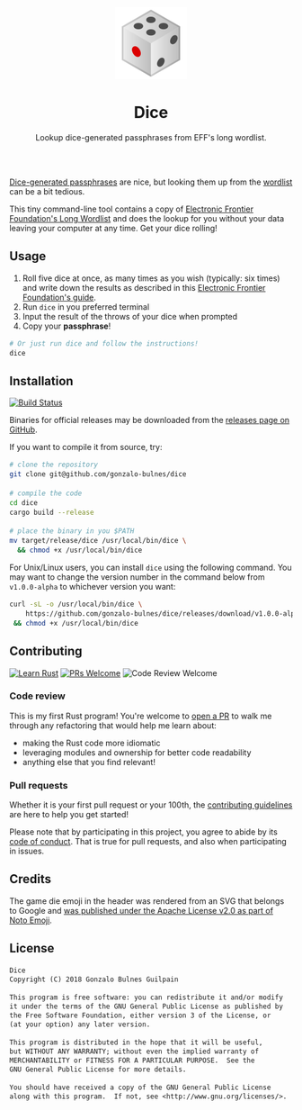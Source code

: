 <p align='center'><img width="128" src='./vendor/noto-emoji-dice.png' alt="A pair emoji"/></p>
 <h1 align='center'>Dice</h1>

<p align="center">Lookup dice-generated passphrases from EFF's long wordlist.</p>

<br /><br />

[Dice-generated passphrases][dice] are nice, but looking them up from the [wordlist][deep-wordlist] can be a bit tedious.

This tiny command-line tool contains a copy of [Electronic Frontier Foundation's Long Wordlist][wordlist] and does the lookup for you without your data leaving your computer at any time. Get your dice rolling!

  [dice]: https://www.eff.org/dice
  [deep-wordlist]: https://www.eff.org/deeplinks/2016/07/new-wordlists-random-passphrases
  [wordlist]: https://www.eff.org/files/2016/07/18/eff_large_wordlist.txt

Usage
-----

1. Roll five dice at once, as many times as you wish (typically: six times) and write down the results as described in this [Electronic Frontier Foundation's guide][dice].
1. Run `dice` in you preferred terminal
1. Input the result of the throws of your dice when prompted
1. Copy your **passphrase**!

```bash
# Or just run dice and follow the instructions!
dice
```

Installation
------------

[![Build Status](https://travis-ci.org/gonzalo-bulnes/dice.svg?branch=master)](https://travis-ci.org/gonzalo-bulnes/dice)

Binaries for official releases may be downloaded from the [releases page on GitHub](https://github.com/gonzalo-bulnes/dice/releases).

If you want to compile it from source, try:

```bash
# clone the repository
git clone git@github.com/gonzalo-bulnes/dice

# compile the code
cd dice
cargo build --release

# place the binary in you $PATH
mv target/release/dice /usr/local/bin/dice \
  && chmod +x /usr/local/bin/dice
```

For Unix/Linux users, you can install `dice` using the following command. You may want to change the version number in the command below from `v1.0.0-alpha` to whichever version you want:

```bash
curl -sL -o /usr/local/bin/dice \
    https://github.com/gonzalo-bulnes/dice/releases/download/v1.0.0-alpha/dice \
 && chmod +x /usr/local/bin/dice
```

Contributing
------------

[![Learn Rust](https://img.shields.io/badge/Learn-rust-d98c5e.svg?style=popout)](https://doc.rust-lang.org/book/index.html)
[![PRs Welcome](https://img.shields.io/badge/pull%20requests-welcome-e7359e.svg?style=popout)](http://makeapullrequest.com)
![Code Review Welcome](https://img.shields.io/badge/code%20review-welcome-e7359e.svg?style=popout)

### Code review

This is my first Rust program! You're welcome to [open a PR](#pull-requests) to walk me through any refactoring that would help me learn about:

- making the Rust code more idiomatic
- leveraging modules and ownership for better code readability
- anything else that you find relevant!


### Pull requests

Whether it is your first pull request or your 100th, the [contributing guidelines][contributing] are here to help you get started!

Please note that by participating in this project, you agree to abide by its [code of conduct]. That is true for pull requests, and also when participating in issues.

  [contributing]: ./CONTRIBUTING.md
  [code of conduct]: ./CODE_OF_CONDUCT.md

Credits
-------

The game die emoji in the header was rendered from an SVG that belongs to Google and [was published under the Apache License v2.0 as part of Noto Emoji](https://github.com/googlei18n/noto-emoji).

License
-------

    Dice
    Copyright (C) 2018 Gonzalo Bulnes Guilpain

    This program is free software: you can redistribute it and/or modify
    it under the terms of the GNU General Public License as published by
    the Free Software Foundation, either version 3 of the License, or
    (at your option) any later version.

    This program is distributed in the hope that it will be useful,
    but WITHOUT ANY WARRANTY; without even the implied warranty of
    MERCHANTABILITY or FITNESS FOR A PARTICULAR PURPOSE.  See the
    GNU General Public License for more details.

    You should have received a copy of the GNU General Public License
    along with this program.  If not, see <http://www.gnu.org/licenses/>.
